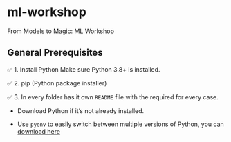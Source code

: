 # ml-workshop

From Models to Magic: ML Workshop

## General Prerequisites

✅ 1. Install Python
Make sure Python 3.8+ is installed.

✅ 2. pip (Python package installer)

✅ 3. In every folder has it own `README` file with the required for every case.

* Download Python if it’s not already installed.

* Use `pyenv` to easily switch between multiple versions of Python, you can [download here](https://github.com/pyenv/pyenv)
